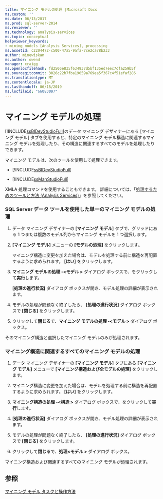 ```yaml
---
title: マイニング モデルの処理 |Microsoft Docs
ms.custom: ''
ms.date: 06/13/2017
ms.prod: sql-server-2014
ms.reviewer: ''
ms.technology: analysis-services
ms.topic: conceptual
helpviewer_keywords:
- mining models [Analysis Services], processing
ms.assetid: c2204472-c500-47a5-9afa-7ce2ca78b233
author: minewiskan
ms.author: owend
manager: craigg
ms.openlocfilehash: fd2506e835f634937d5bf135ed7eec7cfa259b5f
ms.sourcegitcommit: 3026c22b7fba19059a769ea5f367c4f51efaf286
ms.translationtype: MT
ms.contentlocale: ja-JP
ms.lasthandoff: 06/15/2019
ms.locfileid: "66083097"
---
```

# <a name="process-a-mining-model"></a>マイニング モデルの処理
  [!INCLUDE[ssBIDevStudioFull](../../includes/ssbidevstudiofull-md.md)]のデータ マイニング デザイナーにある [マイニング モデル] タブを使用すると、特定のマイニング モデル構造に関連するマイニング モデルを処理したり、その構造に関連するすべてのモデルを処理したりできます。  
  
 マイニング モデルは、次のツールを使用して処理できます。  
  
-   [!INCLUDE[ssBIDevStudioFull](../../includes/ssbidevstudiofull-md.md)]  
  
-   [!INCLUDE[ssManStudioFull](../../includes/ssmanstudiofull-md.md)]  
  
 XMLA 処理コマンドを使用することもできます。 詳細については、「[処理するためのツールと方法 (Analysis Services)](../multidimensional-models/tools-and-approaches-for-processing-analysis-services.md)」を参照してください。  
  
### <a name="process-a-single-mining-model-using-sql-server-data-tools"></a>SQL Server データ ツールを使用した単一のマイニング モデルの処理  
  
1.  データ マイニング デザイナーの **[マイニング モデル]** タブで、グリッドにある 1 つまたは複数のモデル列からマイニング モデルを 1 つ選択します。  
  
2.  **[マイニング モデル]** メニューの **[モデルの処理]** をクリックします。  
  
     マイニング構造に変更を加えた場合は、モデルを処理する前に構造を再配置するように求められます。 **[はい]** をクリックします。  
  
3.  **マイニング モデルの処理 -\<モデル >** ダイアログ ボックスで、をクリックして**実行**します。  
  
     **[処理の進行状況]** ダイアログ ボックスが開き、モデル処理の詳細が表示されます。  
  
4.  モデルの処理が問題なく終了したら、 **[処理の進行状況]** ダイアログ ボックスで **[閉じる]** をクリックします。  
  
5.  クリックして**閉じる**で、**マイニング モデルの処理 -\<モデル >**  ダイアログ ボックス。  
  
 そのマイニング構造と選択したマイニング モデルのみが処理されます。  
  
### <a name="process-all-mining-models-that-are-associated-with-a-mining-structure"></a>マイニング構造に関連するすべてのマイニング モデルの処理  
  
1.  データ マイニング デザイナーの **[マイニング モデル]** タブにある **[マイニング モデル]** メニューで **[マイニング構造および全モデルの処理]** をクリックします。  
  
2.  マイニング構造に変更を加えた場合は、モデルを処理する前に構造を再配置するように求められます。 **[はい]** をクリックします。  
  
3.  **マイニング構造の処理 -\<構造 >** ダイアログ ボックスで、をクリックして**実行**します。  
  
4.  **[処理の進行状況]** ダイアログ ボックスが開き、モデル処理の詳細が表示されます。  
  
5.  モデルの処理が問題なく終了したら、 **[処理の進行状況]** ダイアログ ボックスで **[閉じる]** をクリックします。  
  
6.  クリックして**閉じる**で、**処理\<モデル >**  ダイアログ ボックス。  
  
 マイニング構造および関連するすべてのマイニング モデルが処理されます。  
  
## <a name="see-also"></a>参照  
 [マイニング モデル タスクと操作方法](mining-model-tasks-and-how-tos.md)  
  
  
